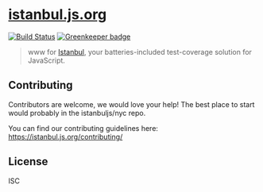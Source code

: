 # [istanbul.js.org](http://istanbul.js.org) 
[![Build Status](https://travis-ci.org/istanbuljs/istanbuljs.github.io.svg)](https://travis-ci.org/istanbuljs/istanbuljs.github.io)
[![Greenkeeper badge](https://badges.greenkeeper.io/istanbuljs/istanbuljs.github.io.svg)](https://greenkeeper.io/)

> www for [Istanbul](https://github.com/istanbuljs), your batteries-included test-coverage
solution for JavaScript.

## Contributing

Contributors are welcome, we would love your help! The best place to start would probably in the istanbuljs/nyc repo.

You can find our contributing guidelines here: https://istanbul.js.org/contributing/

## License

ISC
